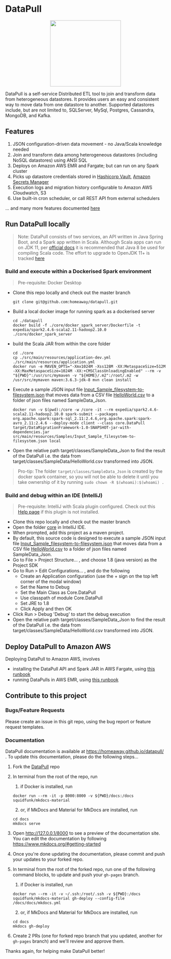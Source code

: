 # DataPull #
<p align="center">
  <img width="222" height="207" src="./docs/docs/media/logo_transparent.png">
</p>
DataPull is a self-service Distributed ETL tool to join and transform data from heterogeneous datastores. It provides users an easy and consistent way to move data from one datastore to another. Supported datastores include, but are not limited to, SQLServer, MySql, Postgres, Cassandra, MongoDB, and Kafka.

## Features
1. JSON configuration-driven data movement - no Java/Scala knowledge needed
1. Join and transform data among heterogeneous datastores (including NoSQL datastores) using ANSI SQL
1. Deploys on Amazon AWS EMR and Fargate; but can run on any Spark cluster
1. Picks up datastore credentials stored in [Hashicorp Vault](https://www.vaultproject.io), [Amazon Secrets Manager](https://aws.amazon.com/secrets-manager/)
1. Execution logs and migration history configurable to Amazon AWS Cloudwatch, S3
1. Use built-in cron scheduler, or call REST API from external schedulers

... and many more features documented [here](https://github.com/homeaway/datapull/blob/master/core/src/main/resources/Samples/Input_Json_Specification.json)

## Run DataPull locally
> Note: DataPull consists of two services, an API written in Java Spring Boot, and a Spark app written in Scala. Although Scala apps can run on JDK 11, per [official docs](https://docs.scala-lang.org/overviews/jdk-compatibility/overview.html#jdk-11-compatibility-notes) it is recommended that Java 8 be used for compiling Scala code. The effort to upgrade to OpenJDK 11+ is tracked [here](https://github.com/homeaway/datapull/issues/2)

### Build and execute within a Dockerised Spark environment
> Pre-requisite: Docker Desktop
* Clone this repo locally and check out the master branch
  ```shell script
  git clone git@github.com:homeaway/datapull.git
  ```
* Build a local docker image for running spark as a dockerised server
  ```shell script
  cd ./datapull
  docker build -f ./core/docker_spark_server/Dockerfile -t expedia/spark2.4.6-scala2.11-hadoop2.10.0 ./core/docker_spark_server
  ```
* build the Scala JAR from within the core folder
  ```shell script
  cd ./core
  cp ./src/main/resources/application-dev.yml ./src/main/resources/application.yml
  docker run -e MAVEN_OPTS="-Xmx1024M -Xss128M -XX:MetaspaceSize=512M -XX:MaxMetaspaceSize=1024M -XX:+CMSClassUnloadingEnabled" --rm -v "${PWD}":/usr/src/mymaven -v "${HOME}/.m2":/root/.m2 -w /usr/src/mymaven maven:3.6.3-jdk-8 mvn clean install
  ```
* Execute a sample JSON input file [Input_Sample_filesystem-to-filesystem.json](core/src/main/resources/Input_Sample_filesystem-to-filesystem.json) that moves data from a CSV file [HelloWorld.csv](core/src/main/resources/SampleData/HelloWorld.csv) to a folder of json files named SampleData_Json.  
  ```
  docker run -v $(pwd):/core -w /core -it --rm expedia/spark2.4.6-scala2.11-hadoop2.10.0 spark-submit --packages org.apache.spark:spark-sql_2.11:2.4.6,org.apache.spark:spark-avro_2.11:2.4.6 --deploy-mode client --class core.DataPull target/DataMigrationFramework-1.0-SNAPSHOT-jar-with-dependencies.jar src/main/resources/Samples/Input_Sample_filesystem-to-filesystem.json local
  ```
* Open the relative path target/classes/SampleData_Json to find the result of the DataPull i.e. the data from target/classes/SampleData/HelloWorld.csv transformed into JSON.

> Pro-tip: The folder `target/classes/SampleData_Json` is created by the docker spark container, so you will not be able to delete it until you take ownership of it by running `sudo chown -R $(whoami):$(whoami) .`

### Build and debug within an IDE (IntelliJ) ###	
> Pre-requisite: IntelliJ with Scala plugin configured. Check out this [Help page](https://docs.scala-lang.org/getting-started-intellij-track/getting-started-with-scala-in-intellij.html) if this plugin is not installed.	
* Clone this repo locally and check out the master branch	
* Open the folder [core](core) in IntelliJ IDE.	
* When prompted, add this project as a maven project.	
* By default, this source code is designed to execute a sample JSON input file [Input_Sample_filesystem-to-filesystem.json](core/src/main/resources/Input_Sample_filesystem-to-filesystem.json) that moves data from a CSV file [HelloWorld.csv](core/src/main/resources/SampleData/HelloWorld.csv) to a folder of json files named SampleData_Json.	
* Go to File > Project Structure... , and choose 1.8 (java version) as the Project SDK	
* Go to Run > Edit Configurations... , and do the following	
    * Create an Application configuration (use the + sign on the top left corner of the modal window)	
    * Set the Name to Debug	
    * Set the Main Class as Core.DataPull	
    * Use classpath of module Core.DataPull	
    * Set JRE to 1.8	
    * Click Apply and then OK	
* Click Run > Debug 'Debug' to start the debug execution	
* Open the relative path target/classes/SampleData_Json to find the result of the DataPull i.e. the data from target/classes/SampleData/HelloWorld.csv transformed into JSON.

## Deploy DataPull to Amazon AWS

Deploying DataPull to Amazon AWS, involves
- installing the DataPull API and Spark JAR in AWS Fargate, using [this runbook](https://homeaway.github.io/datapull/install_on_aws/)
- running DataPulls in AWS EMR, using [this runbook](https://homeaway.github.io/datapull/emr_runbook/)

## Contribute to this project

### Bugs/Feature Requests

Please create an issue in this git repo, using the bug report or feature request templates.

### Documentation

DataPull documentation is available at https://homeaway.github.io/datapull/ . To update this documentation, please do the following steps...

1. Fork the [DataPull](https://github.com/homeaway/datapull) repo

1. In terminal from the root of the repo, run 
    1. if Docker is installed, run 
    ```
    docker run --rm -it -p 8000:8000 -v ${PWD}/docs:/docs squidfunk/mkdocs-material
    ```
    2. or, if MkDocs and Material for MkDocs are installed, run 
    ```
    cd docs
    mkdocs serve
    ```

1. Open http://127.0.0.1/8000 to see a preview of the documentation site. You can edit the documentation by following https://www.mkdocs.org/#getting-started

1. Once you're done updating the documentation, please commit and push your updates to your forked repo. 

1. In terminal from the root of the forked repo, run one of the following command blocks, to update and push your `gh-pages` branch.
    1. if Docker is installed, run 
    ```
    docker run --rm -it -v ~/.ssh:/root/.ssh -v ${PWD}:/docs squidfunk/mkdocs-material gh-deploy --config-file /docs/docs/mkdocs.yml
    ```
    2. or, if MkDocs and Material for MkDocs are installed, run 
    ```
    cd docs
    mkdocs gh-deploy
    ```

1. Create 2 PRs (one for forked repo branch that you updated, another for `gh-pages` branch) and we'll review and approve them.

Thanks again, for helping make DataPull better!